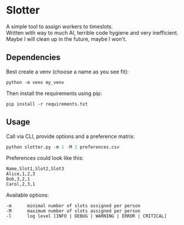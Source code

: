 # Slotter
A simple tool to assign workers to timeslots.  
Written with way to much AI, terrible code hygiene and very inefficient.  
Maybe I will clean up in the future, maybe I won't.

## Dependencies
Best create a venv (choose a name as you see fit):  
```
python -m venv my_venv
```
Then install the requirements using pip:  
```
pip install -r requirements.txt
```

## Usage
Call via CLI, provide options and a preference matrix:
```python
python slotter.py -m 1 -M 2 preferences.csv
```

Preferences could look like this:
```
Name,Slot1,Slot2,Slot3
Alice,1,2,3
Bob,3,2,1
Carol,2,3,1
```

Available options:
```
-m      minimal number of slots assigned per person
-M      maximum number of slots assigned per person
-l      log level [INFO | DEBUG | WARNING | ERROR | CRITICAL]
```


